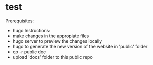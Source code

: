 # test
Prerequisites:
 - hugo
Instructions:
 - make changes in the appropiate files
 - hugo server to preview the changes locally
 - hugo to generate the new version of the website in 'public' folder
 - cp -r public doc
 - upload 'docs' folder to this public repo
